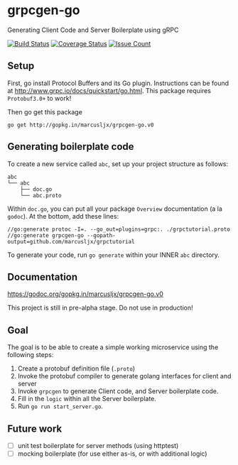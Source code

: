 # grpcgen-go
Generating Client Code and Server Boilerplate using gRPC

[![Build Status](https://travis-ci.org/marcusljx/grpcgen-go.svg?branch=master)](https://travis-ci.org/marcusljx/grpcgen-go)
[![Coverage Status](https://coveralls.io/repos/github/marcusljx/grpcgen-go/badge.svg?branch=master)](https://coveralls.io/github/marcusljx/grpcgen-go?branch=master)
[![Issue Count](https://codeclimate.com/github/marcusljx/grpcgen-go/badges/issue_count.svg)](https://codeclimate.com/github/marcusljx/grpcgen-go)
<!-- [![codecov](https://codecov.io/gh/marcusljx/grpcgen-go/branch/master/graph/badge.svg)](https://codecov.io/gh/marcusljx/grpcgen-go) -->

## Setup
First, go install Protocol Buffers and its Go plugin. Instructions can be found at http://www.grpc.io/docs/quickstart/go.html. This package requires `Protobuf3.0+` to work!

Then go get this package
```
go get http://gopkg.in/marcusljx/grpcgen-go.v0
```

## Generating boilerplate code
To create a new service called `abc`, set up your project structure as follows:
```
abc
└── abc
    ├── doc.go
    └── abc.proto
```
Within `doc.go`, you can put all your package `Overview` documentation (a la `godoc`). At the bottom, add these lines:
```
//go:generate protoc -I=. --go_out=plugins=grpc:. ./grpctutorial.proto
//go:generate grpcgen-go --gopath-output=github.com/marcusljx/grpctutorial
```
To generate your code, run `go generate` within your INNER `abc` directory.

## Documentation
https://godoc.org/gopkg.in/marcusljx/grpcgen-go.v0


This project is still in pre-alpha stage. Do not use in production!

## Goal
The goal is to be able to create a simple working microservice using the following steps:

1. Create a protobuf definition file (`.proto`)
2. Invoke the protobuf compiler to generate golang interfaces for client and server
3. Invoke `grpcgen` to generate Client code, and Server boilerplate code.
4. Fill in the `logic` within all the Server boilerplate.
5. Run `go run start_server.go`.

## Future work
- [ ] unit test boilerplate for server methods (using httptest)
- [ ] mocking boilerplate (for use either as-is, or with additional logic)
